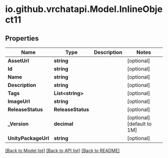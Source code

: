 
# io.github.vrchatapi.Model.InlineObject11

## Properties

Name | Type | Description | Notes
------------ | ------------- | ------------- | -------------
**AssetUrl** | **string** |  | [optional] 
**Id** | **string** |  | [optional] 
**Name** | **string** |  | [optional] 
**Description** | **string** |  | [optional] 
**Tags** | **List&lt;string&gt;** |  | [optional] 
**ImageUrl** | **string** |  | [optional] 
**ReleaseStatus** | **ReleaseStatus** |  | [optional] 
**_Version** | **decimal** |  | [optional] [default to 1M]
**UnityPackageUrl** | **string** |  | [optional] 

[[Back to Model list]](../README.md#documentation-for-models)
[[Back to API list]](../README.md#documentation-for-api-endpoints)
[[Back to README]](../README.md)


